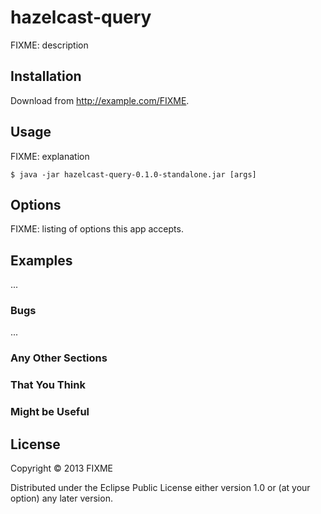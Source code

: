 # hazelcast-query

FIXME: description

## Installation

Download from http://example.com/FIXME.

## Usage

FIXME: explanation

    $ java -jar hazelcast-query-0.1.0-standalone.jar [args]

## Options

FIXME: listing of options this app accepts.

## Examples

...

### Bugs

...

### Any Other Sections
### That You Think
### Might be Useful

## License

Copyright © 2013 FIXME

Distributed under the Eclipse Public License either version 1.0 or (at
your option) any later version.
